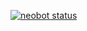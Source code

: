 [![neobot status](https://betteruptime.com/status-badges/v1/monitor/efvg.svg)](https://betteruptime.com/?utm_source=status_badge)
